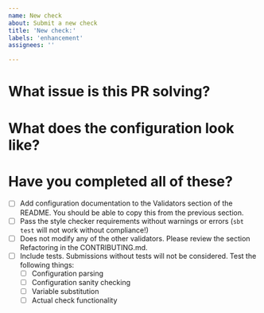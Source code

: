 ```yaml
---
name: New check
about: Submit a new check
title: 'New check:'
labels: 'enhancement'
assignees: ''

---
```


# What issue is this PR solving?

<!-- Provide the link. -->

# What does the configuration look like?

<!-- 
#### validatorName

Provide a brief description of check and the condition that will result in a failure.  Document any arguments in the table below.
 
| Arg | Type | Description |
|-----|------|-------------| 
-->

# Have you completed all of these?

- [ ] Add configuration documentation to the Validators section of the README.  You should be able to copy this from the previous section.
- [ ] Pass the style checker requirements without warnings or errors (`sbt test` will not work without compliance!)
- [ ] Does not modify any of the other validators. Please review the section Refactoring in the CONTRIBUTING.md.
- [ ] Include tests. Submissions without tests will not be considered. Test the following things:
     - [ ] Configuration parsing
     - [ ] Configuration sanity checking
     - [ ] Variable substitution
     - [ ] Actual check functionality
